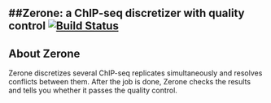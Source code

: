 ##Zerone: a ChIP-seq discretizer with quality control
[![Build Status](https://travis-ci.org/gui11aume/zerone.svg?branch=master)](https://travis-ci.org/gui11aume/zerone)
--
## About Zerone ##
Zerone discretizes several ChIP-seq replicates simultaneously and resolves
conflicts between them. After the job is done, Zerone checks the results
and tells you whether it passes the quality control.
